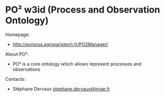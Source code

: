 PO² w3id (Process and Observation Ontology)
===

Homepage:
* http://sonorus.agroparistech.fr/PO2Manager/

About PO²:
* PO² is a core ontology which allows represent processes and observations

Contacts: 
* Stéphane Dervaux <stephane.dervaux@inrae.fr>
